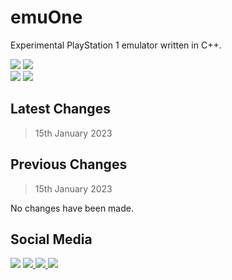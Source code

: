# emuOne
Experimental PlayStation 1 emulator written in C++.

<span>
    <img src="https://img.shields.io/static/v1?label=Built%20with&message=C%2B%2B&color=blue"/>
    <img src="https://img.shields.io/static/v1?label=License&message=GPLv3&color=blue"/>
</span>
<br/>
<span>
    <a href="https://buymeacoffee.com/antiquecodes" style="text-decoration: none; border: none; outline: 0;">
        <img src="https://img.shields.io/static/v1?label=Support&message=Buy%20Me%20A%20Coffee&color=yellow"/>
    </a>
    <a href="https://paypal.com/paypalme/officialantique" style="text-decoration: none; border: none; outline: 0;">
        <img src="https://img.shields.io/static/v1?label=Support&message=PayPal&color=009cde"/>
    </a>
</span>

## Latest Changes
> 15th January 2023

## Previous Changes
> 15th January 2023

No changes have been made.

## Social Media
<span>
  <img src="https://img.shields.io/static/v1?label=Discord&message=Antique%239837&color=blueviolet"/>
  <a href="https://reddit.com/u/antique_codes">
    <img src="https://img.shields.io/static/v1?label=Reddit&message=%40antique_codes&color=red"/>
  </a>
  <a href="https://twitch.tv/official_antique">
    <img src="https://img.shields.io/static/v1?label=Twitch&message=official_antique&color=blueviolet"/>
  </a>
  <a href="https://twitter.com/antique_codes">
    <img src="https://img.shields.io/static/v1?label=Twitter&message=%40antique_codes&color=blue"/>
  </a>
</span>
